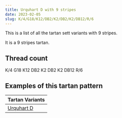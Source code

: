 ```yaml
---
title: Urquhart D with 9 stripes
date: 2023-02-05
slug: K/4/G18/K12/DB2/K2/DB2/K2/DB12/R/6
---
```

This is a list of all the tartan sett variants with 9 stripes.

It is a 9 stripes tartan.


## Thread count
K/4 G18 K12 DB2 K2 DB2 K2 DB12 R/6

## Examples of this tartan pattern

| Tartan Variants |
|---------------|
| [Urquhart D](/variants/k/4/g18/k12/db2/k2/db2/k2/db12/r/6-db00004c-g004c00-k000000-rc80000)||
